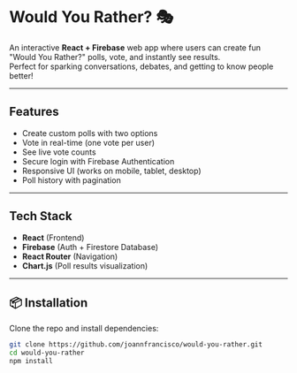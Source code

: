 # Would You Rather? 🎭

An interactive **React + Firebase** web app where users can create fun "Would You Rather?" polls, vote, and instantly see results.  
Perfect for sparking conversations, debates, and getting to know people better!

---

## Features
- Create custom polls with two options  
- Vote in real-time (one vote per user)  
- See live vote counts  
- Secure login with Firebase Authentication  
- Responsive UI (works on mobile, tablet, desktop)  
- Poll history with pagination  

---

## Tech Stack
- **React** (Frontend)  
- **Firebase** (Auth + Firestore Database)  
- **React Router** (Navigation)  
- **Chart.js** (Poll results visualization)  

---

## 📦 Installation
Clone the repo and install dependencies:

```bash
git clone https://github.com/joannfrancisco/would-you-rather.git
cd would-you-rather
npm install
